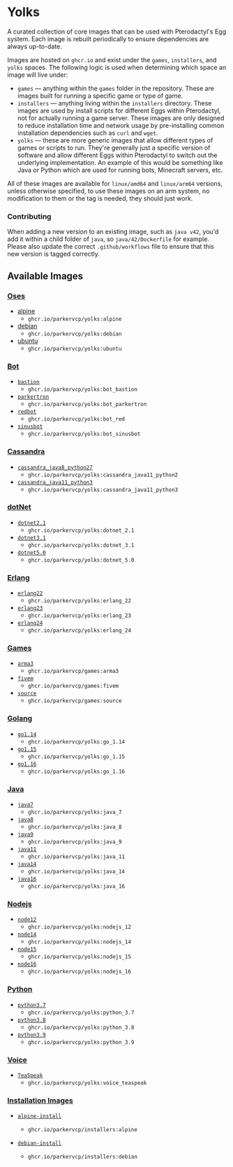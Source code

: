 # Yolks

A curated collection of core images that can be used with Pterodactyl's Egg system. Each image is rebuilt
periodically to ensure dependencies are always up-to-date.

Images are hosted on `ghcr.io` and exist under the `games`, `installers`, and `yolks` spaces. The following logic
is used when determining which space an image will live under:

* `games` — anything within the `games` folder in the repository. These are images built for running a specific game
or type of game.
* `installers` — anything living within the `installers` directory. These images are used by install scripts for different
Eggs within Pterodactyl, not for actually running a game server. These images are only designed to reduce installation time
and network usage by pre-installing common installation dependencies such as `curl` and `wget`.
* `yolks` — these are more generic images that allow different types of games or scripts to run. They're generally just
a specific version of software and allow different Eggs within Pterodactyl to switch out the underlying implementation. An
example of this would be something like Java or Python which are used for running bots, Minecraft servers, etc.

All of these images are available for `linux/amd64` and `linux/arm64` versions, unless otherwise specified, to use
these images on an arm system, no modification to them or the tag is needed, they should just work.

### Contributing

When adding a new version to an existing image, such as `java v42`, you'd add it within a child folder of `java`, so
`java/42/Dockerfile` for example. Please also update the correct `.github/workflows` file to ensure that this new version
is tagged correctly.

## Available Images
### [Oses](/oses)
* [alpine](/oses/alpine)
  * `ghcr.io/parkervcp/yolks:alpine`
* [debian](/oses/debian)
  * `ghcr.io/parkervcp/yolks:debian`
* [ubuntu](/oses/ubuntu)
  * `ghcr.io/parkervcp/yolks:ubuntu`
### [Bot](/bot)  
  * [`bastion`](/bot/bastion)
    * `ghcr.io/parkervcp/yolks:bot_bastion`
  * [`parkertron`](/bot/parkertron)
    * `ghcr.io/parkervcp/yolks:bot_parkertron`
  * [`redbot`](/bot/red)
    * `ghcr.io/parkervcp/yolks:bot_red`
  * [`sinusbot`](/bot/sinusbot)
    * `ghcr.io/parkervcp/yolks:bot_sinusbot`
### [Cassandra](/cassandra)
  * [`cassandra_java8_python27`](/cassandra/cassandra_java8_python2)
    * `ghcr.io/parkervcp/yolks:cassandra_java11_python2`
  * [`cassandra_java11_python3`](/cassandra/cassandra_java11_python3)
    * `ghcr.io/parkervcp/yolks:cassandra_java11_python3`
### [dotNet](/dotnet)
  * [`dotnet2.1`](/dotnet/2.1)
    * `ghcr.io/parkervcp/yolks:dotnet_2.1`
  * [`dotnet3.1`](/dotnet/3.1)
    * `ghcr.io/parkervcp/yolks:dotnet_3.1`
  * [`dotnet5.0`](/dotnet/5.0)
    * `ghcr.io/parkervcp/yolks:dotnet_5.0`        
### [Erlang](/erlang)
  * [`erlang22`](/erlang/22)
    * `ghcr.io/parkervcp/yolks:erlang_22`
  * [`erlang23`](/erlang/23)
    * `ghcr.io/parkervcp/yolks:erlang_23`
  * [`erlang24`](/erlang/24)
    * `ghcr.io/parkervcp/yolks:erlang_24`
### [Games](/games)  
  * [`arma3`](/games/arma3)
    * `ghcr.io/parkervcp/games:arma3`
  * [`fivem`](/games/fivem)
	* `ghcr.io/parkervcp/games:fivem`
  * [`source`](/games/source)
	* `ghcr.io/parkervcp/games:source`    
### [Golang](/go)
  * [`go1.14`](/go/1.14)
    * `ghcr.io/parkervcp/yolks:go_1.14`
  * [`go1.15`](/go/1.15)
    * `ghcr.io/parkervcp/yolks:go_1.15`
  * [`go1.16`](/go/1.16)
    * `ghcr.io/parkervcp/yolks:go_1.16`
### [Java](/java)
  * [`java7`](/java/7)
    * `ghcr.io/parkervcp/yolks:java_7`
  * [`java8`](/java/8)
    * `ghcr.io/parkervcp/yolks:java_8`
  * [`java9`](/java/9)
    * `ghcr.io/parkervcp/yolks:java_9`
  * [`java11`](/java/11)
    * `ghcr.io/parkervcp/yolks:java_11`
  * [`java14`](/java/14)
    * `ghcr.io/parkervcp/yolks:java_14`
  * [`java16`](/java/16)
    * `ghcr.io/parkervcp/yolks:java_16`
### [Nodejs](/nodejs)
  * [`node12`](/nodejs/12)
    * `ghcr.io/parkervcp/yolks:nodejs_12`
  * [`node14`](/nodejs/14)
    * `ghcr.io/parkervcp/yolks:nodejs_14`
  * [`node15`](/nodejs/15)
    * `ghcr.io/parkervcp/yolks:nodejs_15`
  * [`node16`](/nodejs/16)
    * `ghcr.io/parkervcp/yolks:nodejs_16`
### [Python](/python)
  * [`python3.7`](/python/3.7)
    * `ghcr.io/parkervcp/yolks:python_3.7`
  * [`python3.8`](/python/3.8)
    * `ghcr.io/parkervcp/yolks:python_3.8`
  * [`python3.9`](/python/3.9)
    * `ghcr.io/parkervcp/yolks:python_3.9`
### [Voice](/voice)
  * [`TeaSpeak`](/teaspeak)
    * `ghcr.io/parkervcp/yolks:voice_teaspeak`    
### [Installation Images](/installers)

* [`alpine-install`](/installers/alpine)
  * `ghcr.io/parkervcp/installers:alpine`

* [`debian-install`](/installers/debian)
  * `ghcr.io/parkervcp/installers:debian`
